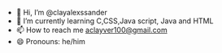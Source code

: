 - 👋 Hi, I’m @clayalexssander
- 🌱 I’m currently learning C,CSS,Java script, Java and HTML 
- 📫 How to reach me aclayver100@gmail.com
- 😄 Pronouns: he/him

<!---
clayalexssander/clayalexssander is a ✨ special ✨ repository because its `README.md` (this file) appears on your GitHub profile.
You can click the Preview link to take a look at your changes.
--->
